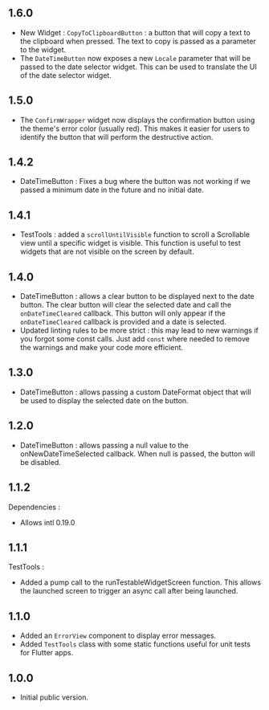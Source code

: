 ## 1.6.0

- New Widget : `CopyToClipboardButton` : a button that will copy a text to the clipboard when pressed. The text to copy is passed as a parameter to the widget.
- The `DateTimeButton` now exposes a new `Locale` parameter that will be passed to the date selector widget. This can be used to translate the UI of the date selector widget.

## 1.5.0

- The `ConfirmWrapper` widget now displays the confirmation button using the theme's error color (usually red). This makes it easier for users to identify the button that will perform the destructive action.

## 1.4.2

- DateTimeButton : Fixes a bug where the button was not working if we passed a minimum date in the future and no initial date.

## 1.4.1

- TestTools : added a `scrollUntilVisible` function to scroll a Scrollable view until a specific widget is visible. This function is useful to test widgets that are not visible on the screen by default.

## 1.4.0 

- DateTimeButton : allows a clear button to be displayed next to the date button. The clear button will clear the selected date and call the `onDateTimeCleared` callback. This button will only appear if the `onDateTimeCleared` callback is provided and a date is selected.
- Updated linting rules to be more strict : this may lead to new warnings if you forgot some const calls. Just add `const` where needed to remove the warnings and make your code more efficient.

## 1.3.0 

- DateTimeButton : allows passing a custom DateFormat object that will be used to display the selected date on the button. 

## 1.2.0 

- DateTimeButton : allows passing a null value to the onNewDateTimeSelected callback. When null is passed, the button will be disabled.

## 1.1.2

Dependencies :
- Allows intl 0.19.0

## 1.1.1

TestTools : 
- Added a pump call to the runTestableWidgetScreen function. This allows the launched screen to trigger an async call after being launched.

## 1.1.0

- Added an `ErrorView` component to display error messages.
- Added `TestTools` class with some static functions useful for unit tests for Flutter apps.

## 1.0.0

- Initial public version.
